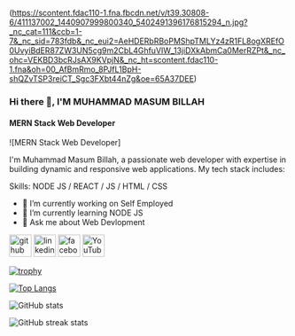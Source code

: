 (https://scontent.fdac110-1.fna.fbcdn.net/v/t39.30808-6/411137002_1440907999800340_5402491396176815294_n.jpg?_nc_cat=111&ccb=1-7&_nc_sid=783fdb&_nc_eui2=AeHDERbRBoPMShpTMLYz4zR1FL8ogXREfO0UvyiBdER87ZW3UN5cg9m2CbL4GhfuVIW_13jiDXkAbmCa0MerRZPt&_nc_ohc=VEKBD3bcRJsAX9KVpjN&_nc_ht=scontent.fdac110-1.fna&oh=00_AfBmRmo_8PJfL1BpH-shQZvTSP3reiCT_Sgc3FXbt44nZg&oe=65A37DEE)
### Hi there 👋, I'M MUHAMMAD MASUM BILLAH
#### MERN Stack Web Developer
![MERN Stack Web Developer]

I'm Muhammad Masum Billah, a passionate web developer with expertise in building dynamic and responsive web applications. My tech stack includes:

Skills: NODE JS / REACT / JS / HTML / CSS

- 🔭 I’m currently working on Self Employed 
- 🌱 I’m currently learning NODE JS 
- 💬 Ask me about Web Devlopment 


[<img src='https://cdn.jsdelivr.net/npm/simple-icons@3.0.1/icons/github.svg' alt='github' height='40'>](https://github.com/muhammad-2002)  [<img src='https://cdn.jsdelivr.net/npm/simple-icons@3.0.1/icons/linkedin.svg' alt='linkedin' height='40'>](https://www.linkedin.com/in/muhammad-masum-billah-55b0b929a//)  [<img src='https://cdn.jsdelivr.net/npm/simple-icons@3.0.1/icons/facebook.svg' alt='facebook' height='40'>](https://www.facebook.com/100016434611807&sk=about)  [<img src='https://cdn.jsdelivr.net/npm/simple-icons@3.0.1/icons/youtube.svg' alt='YouTube' height='40'>](https://www.youtube.com/channel/mbuniquetech)  

[![trophy](https://github-profile-trophy.vercel.app/?username=muhammad-2002)](https://github.com/ryo-ma/github-profile-trophy)

[![Top Langs](https://github-readme-stats.vercel.app/api/top-langs/?username=muhammad-2002)](https://github.com/anuraghazra/github-readme-stats)

![GitHub stats](https://github-readme-stats.vercel.app/api?username=muhammad-2002&show_icons=true&count_private=true)  

![GitHub streak stats](https://streak-stats.demolab.com/?user=muhammad-2002)  

